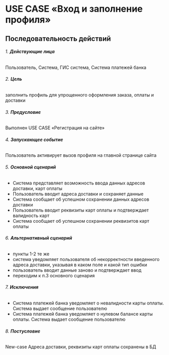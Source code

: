 # USE CASE «Вход и заполнение профиля»
## Последовательность действий 

###### 1. **Действующие лица** 
Пользователь, Система, ГИС система, Система платежей банка

###### 2. **Цель** 
заполнить профиль для упрощенного оформления заказа, оплаты и доставки

###### 3. **Предусловие** 
Выполнен USE CASE «Регистрация на сайте»  

###### 4. **Запускающее событие** 
Пользователь активирует вызов профиля на главной странице сайта

###### 5. **Основной сценарий** 
- Система представляет возможность ввода данных адресов доставки, карт оплаты
- Пользователь вводит адреса доставки и сохраняет данные
- Система сообщает об успешном сохранении данных адресов доставки
- Пользователь вводит реквизиты карт оплаты и подтверждает валидность карт
- Система сообщает об успешном сохранении реквизитов карт оплаты

###### 6. **Альтернативный сценарий**
- пункты 1-2 те же
- система уведомляет пользователя об некорректности введенного адреса доставки, указывая в каком поле и какой тип ошибки
- пользователь вводит данные заново и подтверждает ввод
- переходим к п.3 основного сценария

###### 7. **Исключения**
- Система платежей банка уведомляет о невалидности карты оплаты. Система выдает сообщение пользователю
- Система платежей банка уведомляет о нулевом балансе карты оплаты. Система выдает сообщение пользователю

###### 8. **Постусловие**
New-case
Адреса доставки, реквизиты карт оплаты сохранены в БД